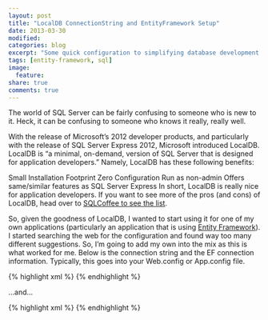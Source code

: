 ```yaml
---
layout: post
title: "LocalDB ConnectionString and EntityFramework Setup"
date: 2013-03-30
modified:
categories: blog
excerpt: "Some quick configuration to simplifying database development."
tags: [entity-framework, sql]
image:
  feature:
share: true
comments: true
---
```

The world of SQL Server can be fairly confusing to someone who is new to it. Heck, it can be confusing to someone who knows it really, really well.

With the release of Microsoft’s 2012 developer products, and particularly with the release of SQL Server Express 2012, Microsoft introduced LocalDB. LocalDB is “a minimal, on-demand, version of SQL Server that is designed for application developers.” Namely, LocalDB has these following benefits:

Small Installation Footprint
Zero Configuration
Run as non-admin
Offers same/similar features as SQL Server Express
In short, LocalDB is really nice for application developers. If you want to see more of the pros (and cons) of LocalDB, head over to [SQLCoffee to see the list](http://www.sqlcoffee.com/SQLServer2012_0004.htm).

So, given the goodness of LocalDB, I wanted to start using it for one of my own applications (particularly an application that is using [Entity Framework](http://msdn.microsoft.com/en-us/data/ef.aspx)). I started searching the web for the configuration and found way too many different suggestions. So, I’m going to add my own into the mix as this is what worked for me. Below is the connection string and the EF connection information. Typically, this goes into your Web.config or App.config file.

{% highlight xml %}
<connectionstrings>
  <add name="DefaultConnection" providerName="System.Data.SqlClient" connectionString="Data Source=(LocalDB)\v11.0;AttachDbFilename='|DataDirectory|DatabaseName.mdf';Integrated Security=True" />
</connectionStrings>
{% endhighlight %}

...and...

{% highlight xml %}
<entityframework>
  <contexts>
    <context type="Com.JasonCavett.Data.DAL.Context, Com.JasonCavett.Data, Version=1.0.0.0, Culture=neutral">
      <databaseinitializer type="MyProject.Migrations.Initializer, MyProject" />
    </context>
  </contexts>
  <defaultconnectionfactory type="System.Data.Entity.Infrastructure.LocalDbConnectionFactory, EntityFramework">
    <parameters>
      <parameter value="v11.0" />
    </parameters>
  </defaultConnectionFactory>
</entityFramework>
{% endhighlight %}

